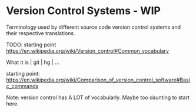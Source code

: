 # Version Control Systems - WIP

Terminology used by different source code version control systems and their respective translations.

TODO: starting point https://en.wikipedia.org/wiki/Version_control#Common_vocabulary

What it is | git | hg | ...

starting point: https://en.wikipedia.org/wiki/Comparison_of_version_control_software#Basic_commands

Note: version control has A LOT of vocabularly. Maybe too daunting to start here.
